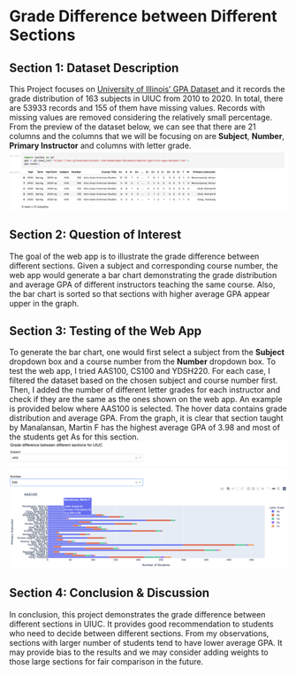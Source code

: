# Grade Difference between Different Sections

## Section 1: Dataset Description

This Project focuses on [University of Illinois’ GPA Dataset ](https://github.com/wadefagen/datasets/blob/master/gpa/uiuc-gpa-dataset.csv) and it records the grade distribution of 163 subjects in UIUC from 2010 to 2020. In total, there are 53933 records and 155 of them have missing values. Records with missing values are removed considering the relatively small percentage. From the preview of the dataset below, we can see that there are 21 columns and the columns that we will be focusing on are **Subject**, **Number**, **Primary Instructor** and columns with letter grade.
![data_image.png](data_image.png)

## Section 2: Question of Interest

The goal of the web app is to illustrate the grade difference between different sections. Given a subject and corresponding course number, the web app would generate a bar chart demonstrating the grade distribution and average GPA of different instructors teaching the same course. Also, the bar chart is sorted so that sections with higher average GPA appear upper in the graph.

## Section 3: Testing of the Web App

To generate the bar chart, one would first select a subject from the **Subject** dropdown box and a course number from the **Number** dropdown box. To test the web app, I tried AAS100, CS100 and YDSH220. For each case, I filtered the dataset based on the chosen subject and course number first. Then, I added the number of different letter grades for each instructor and check if they are the same as the ones shown on the web app. An example is provided below where AAS100 is selected. The hover data contains grade distribution and average GPA. From the graph, it is clear that section taught by Manalansan, Martin F has the highest average GPA of 3.98 and most of the students get As for this section.
![example.png](example.png)


## Section 4: Conclusion & Discussion

In conclusion, this project demonstrates the grade difference between different sections in UIUC. It provides good recommendation to students who need to decide between different sections. From my observations, sections with larger number of students tend to have lower average GPA. It may provide bias to the results and we may consider adding weights to those large sections for fair comparison in the future.